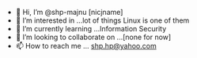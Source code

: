 - 👋 Hi, I’m @shp-majnu [nicjname] 
- 👀 I’m interested in ...lot of things Linux is one of them
- 🌱 I’m currently learning ...Information Security
- 💞️ I’m looking to collaborate on ...[none for now]
- 📫 How to reach me ... shp.hp@yahoo.com

<!---
shp-majnu/shp-majnu is a ✨ special ✨ repository because its `README.md` (this file) appears on your GitHub profile.
You can click the Preview link to take a look at your changes.
--->

